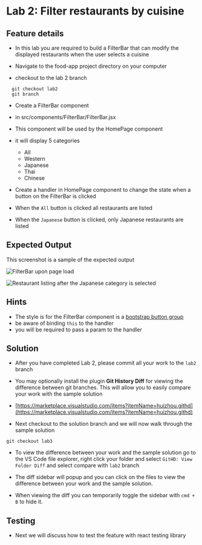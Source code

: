 # Lab 2: Filter restaurants by cuisine

## Feature details
- In this lab you are required to build a FilterBar that can modify the displayed restaurants when the user selects a cuisine

- Navigate to the food-app project directory on your computer
- checkout to the lab 2 branch
```
  git checkout lab2
  git branch
``` 

- Create a FilterBar component
- in src/components/FilterBar/FilterBar.jsx
- This component will be used by the HomePage component
- it will display 5 categories
  - All
  - Western
  - Japanese
  - Thai
  - Chinese

- Create a handler in HomePage component to change the state when a button on the FilterBar is clicked

- When the `All` button is clicked all restaurants are listed
- When the `Japanese` button is clicked, only Japanese restaurants are listed
  

## Expected Output
This screenshot is a sample of the expected output

![FilterBar upon page load](../../../.gitbook/assets/front-end-web-development/react/food-app-labs/lab2-output-1.png)

![Restaurant listing after the Japanese category is selected](../../../.gitbook/assets/front-end-web-development/react/food-app-labs/lab2-output-2.png)


## Hints
- The style is for the FilterBar component is a [bootstrap button group](https://getbootstrap.com/docs/4.1/components/button-group/) 
- be aware of binding `this` to the handler
- you will be required to pass a param to the handler

## Solution
- After you have completed Lab 2, please commit all your work to the `lab2` branch

- You may optionally install the plugin **Git History Diff** for viewing the difference between git branches. This will allow you to easily compare your work with the sample solution 

- [https://marketplace.visualstudio.com/items?itemName=huizhou.githd](https://marketplace.visualstudio.com/items?itemName=huizhou.githd)

- Next checkout to the solution branch and we will now walk through the sample solution
```text
git checkout lab3
``` 

- To view the difference between your work and the sample solution go to the VS Code file explorer, right click your folder and select `GitHD: View Folder Diff` and select compare with `lab2` branch 

- The diff sidebar will popup and you can click on the files to view the difference between your work and the sample solution.

- When viewing the diff you can temporarily toggle the sidebar with `cmd + B` to hide it.

## Testing
- Next we will discuss how to test the feature with react testing library